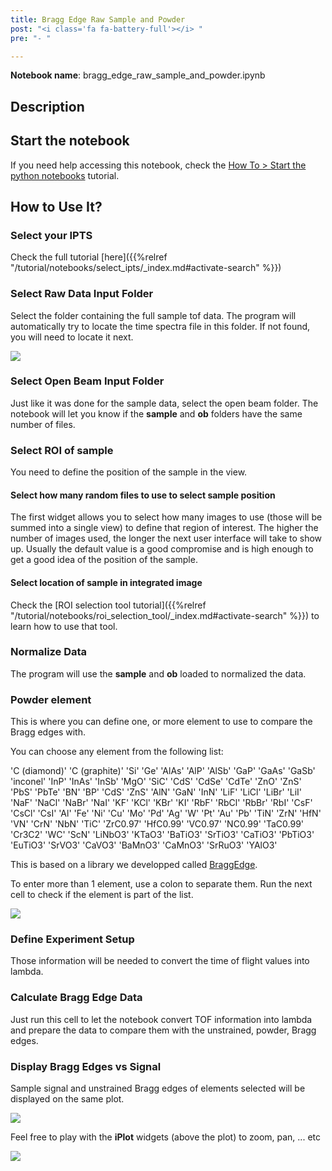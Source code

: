 ```yaml
---
title: Bragg Edge Raw Sample and Powder
post: "<i class='fa fa-battery-full'></i> "
pre: "- "

---
```


**Notebook name**: bragg_edge_raw_sample_and_powder.ipynb

## Description



## Start the notebook

If you need help accessing this notebook, check the [How To > Start the python
notebooks](/en/tutorial/how_to_start_notebooks) tutorial.

## How to Use It?

### Select your IPTS

Check the full tutorial [here]({{%relref "/tutorial/notebooks/select_ipts/_index.md#activate-search" %}})</i>

### Select Raw Data Input Folder

Select the folder containing the full sample tof data. The program will automatically try to locate the time
spectra file in this folder. If not found, you will need to locate it next.

<img src='/tutorial/notebooks/bragg_edge_sample_and_powder/images/select_raw_data_input_folder.gif' />

### Select Open Beam Input Folder

Just like it was done for the sample data, select the open beam folder. The notebook will let you know if the **sample**
and **ob** folders have the same number of files. 

### Select ROI of sample 

You need to define the position of the sample in the view. 

#### Select how many random files to use to select sample position

The first widget allows you to select how many images to use
(those will be summed into a single view) to define that region of interest. The higher the number of images used, 
the longer the next user interface will take to show up. Usually the default value is a good compromise and is high
enough to get a good idea of the position of the sample.

#### Select location of sample in integrated image

Check the [ROI selection tool tutorial]({{%relref "/tutorial/notebooks/roi_selection_tool/_index.md#activate-search" %}})
to learn how to use that tool.

### Normalize Data

The program will use the **sample** and **ob** loaded to normalized the data. 

### Powder element

This is where you can define one, or more element to use to compare the Bragg edges with. 

You can choose any element from the following list:

'C (diamond)' 'C (graphite)' 'Si' 'Ge' 'AlAs' 'AlP' 'AlSb' 'GaP' 'GaAs'
    'GaSb' 'inconel' 'InP' 'InAs' 'InSb' 'MgO' 'SiC' 'CdS' 'CdSe' 'CdTe' 'ZnO'
    'ZnS' 'PbS' 'PbTe' 'BN' 'BP' 'CdS' 'ZnS' 'AlN' 'GaN' 'InN' 'LiF' 'LiCl'
    'LiBr' 'LiI' 'NaF' 'NaCl' 'NaBr' 'NaI' 'KF' 'KCl' 'KBr' 'KI' 'RbF' 'RbCl'
    'RbBr' 'RbI' 'CsF' 'CsCl' 'CsI' 'Al' 'Fe' 'Ni' 'Cu' 'Mo' 'Pd' 'Ag' 'W'
    'Pt' 'Au' 'Pb' 'TiN' 'ZrN' 'HfN' 'VN' 'CrN' 'NbN' 'TiC' 'ZrC0.97'
    'HfC0.99' 'VC0.97' 'NC0.99' 'TaC0.99' 'Cr3C2' 'WC' 'ScN' 'LiNbO3' 'KTaO3'
    'BaTiO3' 'SrTiO3' 'CaTiO3' 'PbTiO3' 'EuTiO3' 'SrVO3' 'CaVO3' 'BaMnO3'
    'CaMnO3' 'SrRuO3' 'YAlO3'
    
This is based on a library we developped called [BraggEdge](http://ornlneutronimaging.github.io/BraggEdge/demo.html#metadata-of-elements). 

To enter more than 1 element, use a colon to separate them. Run the next cell to check if the element is part of the
list.

<img src='/tutorial/notebooks/bragg_edge_sample_and_powder/images/list_of_elements.png' />

### Define Experiment Setup

Those information will be needed to convert the time of flight values into lambda.

### Calculate Bragg Edge Data

Just run this cell to let the notebook convert TOF information into lambda and prepare the data to compare them
with the unstrained, powder, Bragg edges.

### Display Bragg Edges vs Signal

Sample signal and unstrained Bragg edges of elements selected will be displayed on the same plot.

<img src='/tutorial/notebooks/bragg_edge_signal_vs_powder_peaks/images/bragg_edges_vs_signal.png' />

Feel free to play with the **iPlot** widgets (above the plot) to zoom, pan, ... etc

<img src='/tutorial/notebooks/bragg_edge_signal_vs_powder_peaks/images/iplot_interaction.png' />
